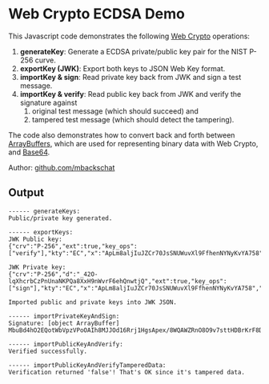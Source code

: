 # Web Crypto ECDSA Demo

This Javascript code demonstrates the following [Web Crypto](https://developer.mozilla.org/en-US/docs/Web/API/Web_Crypto_API) operations:

1. **generateKey**: Generate a ECDSA private/public key pair for the NIST P-256 curve.
1. **exportKey (JWK)**: Export both keys to JSON Web Key format.
1. **importKey & sign**: Read private key back from JWK and sign a test message.
1. **importKey & verify**: Read public key back from JWK and verify the signature against
    1. original test message (which should succeed) and
    1. tampered test message (which should detect the tampering).

The code also demonstrates how to convert back and forth between [ArrayBuffers](https://developer.mozilla.org/de/docs/Web/JavaScript/Reference/Global_Objects/ArrayBuffer), which are used for representing binary data with Web Crypto, and [Base64](https://en.wikipedia.org/wiki/Base64).

Author: [github.com/mbackschat](https://github.com/mbackschat)

## Output

```
------ generateKeys:
Public/private key generated.

------ exportKeys:
JWK Public key:
{"crv":"P-256","ext":true,"key_ops":["verify"],"kty":"EC","x":"ApLm8aljIuJZCr70JsSNUWuvXl9FfhenNYNyKvYA758","y":"NkKTXu7O8Ll6ZKEnxSDiQc0qC8J0CY5ccP4sPL5qjyQ"}

JWK Private key:
{"crv":"P-256","d":"_42O-lqXhcrbCzPnUnaNKPQa8XxH9nWvrF6ehQnwtjQ","ext":true,"key_ops":["sign"],"kty":"EC","x":"ApLm8aljIuJZCr70JsSNUWuvXl9FfhenNYNyKvYA758","y":"NkKTXu7O8Ll6ZKEnxSDiQc0qC8J0CY5ccP4sPL5qjyQ"}

Imported public and private keys into JWK JSON.

------ importPrivateKeyAndSign:
Signature: [object ArrayBuffer]
MbuBd4hO2EQotWbVpzVPoOAIh8MJJOd16Rrj1HgsApex/8WQAWZRnO8O9v7sttHDBrKrF8DccdUjrJ3/1tE3Rg==

------ importPublicKeyAndVerify:
Verified successfully.

------ importPublicKeyAndVerifyTamperedData:
Verification returned 'false'! That's OK since it's tampered data.
```

